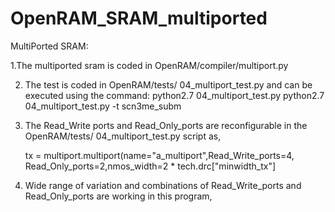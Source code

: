 # OpenRAM_SRAM_multiported

 MultiPorted SRAM:


  1.The multiported sram is coded in OpenRAM/compiler/multiport.py

  2. The test is coded in OpenRAM/tests/ 04_multiport_test.py and can be executed using the command:
    python2.7 04_multiport_test.py 
    python2.7 04_multiport_test.py -t scn3me_subm

  3. The Read_Write ports and Read_Only_ports are reconfigurable in the 
     OpenRAM/tests/ 04_multiport_test.py script as,

      tx = multiport.multiport(name="a_multiport",Read_Write_ports=4, Read_Only_ports=2,nmos_width=2 * tech.drc["minwidth_tx"]

  4. Wide range of variation and combinations of Read_Write_ports and Read_Only_ports are working in this program,
